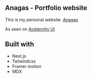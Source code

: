 ## Anagas - Portfolio website

This is my personal website.
[Anagas](https://anagas.vercel.app)

As seen on [Aceternity UI](https://ui.aceternity.com/templtes/sidefolio)

## Built with

- Next.js
- Tailwindcss
- Framer motion
- MDX
